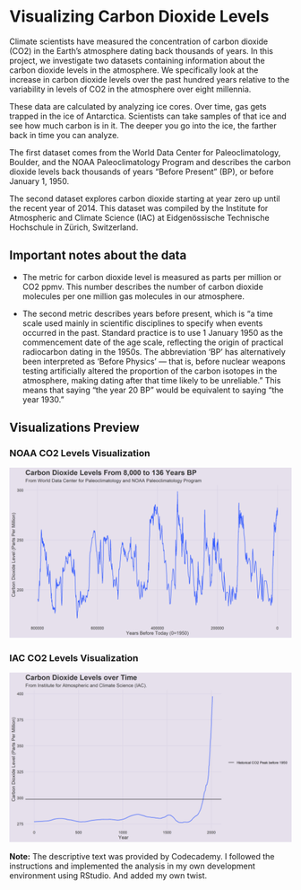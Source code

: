 # Visualizing Carbon Dioxide Levels

Climate scientists have measured the concentration of carbon dioxide (CO2) in the Earth’s atmosphere dating back thousands of years. In this project, we investigate two datasets containing information about the carbon dioxide levels in the atmosphere. We specifically look at the increase in carbon dioxide levels over the past hundred years relative to the variability in levels of CO2 in the atmosphere over eight millennia.

These data are calculated by analyzing ice cores. Over time, gas gets trapped in the ice of Antarctica. Scientists can take samples of that ice and see how much carbon is in it. The deeper you go into the ice, the farther back in time you can analyze.

The first dataset comes from the World Data Center for Paleoclimatology, Boulder, and the NOAA Paleoclimatology Program and describes the carbon dioxide levels back thousands of years “Before Present” (BP), or before January 1, 1950.

The second dataset explores carbon dioxide starting at year zero up until the recent year of 2014. This dataset was compiled by the Institute for Atmospheric and Climate Science (IAC) at Eidgenössische Technische Hochschule in Zürich, Switzerland.

## Important notes about the data

- The metric for carbon dioxide level is measured as parts per million or CO2 ppmv. This number describes the number of carbon dioxide molecules per one million gas molecules in our atmosphere.

- The second metric describes years before present, which is “a time scale used mainly in scientific disciplines to specify when events occurred in the past. Standard practice is to use 1 January 1950 as the commencement date of the age scale, reflecting the origin of practical radiocarbon dating in the 1950s. The abbreviation ‘BP’ has alternatively been interpreted as ‘Before Physics’ — that is, before nuclear weapons testing artificially altered the proportion of the carbon isotopes in the atmosphere, making dating after that time likely to be unreliable.” This means that saying “the year 20 BP” would be equivalent to saying “the year 1930.”

## Visualizations Preview

### NOAA CO2 Levels Visualization
![NOAA CO2 Levels](noaa_viz_plot.png)

### IAC CO2 Levels Visualization
![IAC CO2 Levels](iac_viz_plot.png)

**Note:** The descriptive text was provided by Codecademy. I followed the instructions and implemented the analysis in my own development environment using RStudio. And added my own twist.


